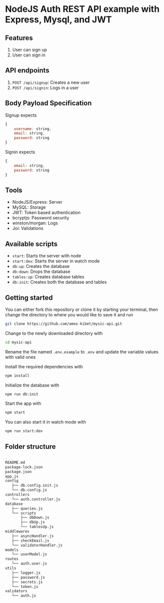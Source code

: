 # NodeJS Auth REST API example with Express, Mysql, and JWT

## Features

1. User can sign up
2. User can sign in

## API endpoints

1. `POST /api/signup`: Creates a new user
2. `POST /api/signin`: Logs in a user

## Body Payload Specification

Signup expects

```js
{
    username: string,
    email: string,
    password: string
}
```

Signin expects

```js
{
    email: string,
    password: string
}
```

## Tools

- NodeJS/Express: Server
- MySQL: Storage
- JWT: Token based authentication
- bcryptjs: Password security
- winston/morgan: Logs
- Joi: Validations

## Available scripts

- `start`: Starts the server with node
- `start:dev`: Starts the server in watch mode
- `db:up`: Creates the database
- `db:down`: Drops the database
- `tables:up`: Creates database tables
- `db:init`: Creates both the database and tables

## Getting started

You can either fork this repository or clone it by starting your terminal, then change the directory to where you would like to save it and run

```sh
git clone https://github.com/amos-kibet/mysic-api.git
```

Change to the newly downloaded directory with

```sh
cd mysic-api
```

Rename the file named `.env.example` to `.env` and update the variable values with valid ones

Install the required dependencies with

```sh
npm install
```

Initialize the database with

```sh
npm run db:init
```

Start the app with

```sh
npm start
```

You can also start it in watch mode with

```sh
npm run start:dev
```

## Folder structure

```sh
.
README.md
package-lock.json
package.json
app.js
config
   ├── db.config.init.js
   └── db.config.js
controllers
   └── auth.controller.js
database
   ├── queries.js
   └── scripts
       ├── dbDown.js
       ├── dbUp.js
       └── tablesUp.js
middlewares
   ├── asyncHandler.js
   ├── checkEmail.js
   └── validatorHandler.js
models
   └── userModel.js
routes
   └── auth.user.js
utils
   ├── logger.js
   ├── password.js
   ├── secrets.js
   └── token.js
validators
   └── auth.js
```
